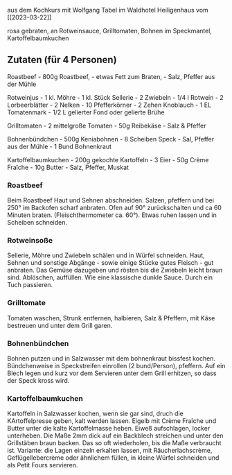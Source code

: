 aus dem Kochkurs mit Wolfgang Tabel im Waldhotel Heiligenhaus vom [[2023-03-22]]

rosa gebraten, an Rotweinsauce, Grilltomaten, Bohnen im Speckmantel, Kartoffelbaumkuchen


## Zutaten (für 4 Personen)
Roastbeef
	- 800g Roastbeef,
	- etwas Fett zum Braten,
	- Salz, Pfeffer aus der Mühle

Rotweinjus
	- 1 kl. Möhre
	- 1 kl. Stück Sellerie
	- 2 Zwiebeln
	- 1/4 l Rotwein
	- 2 Lorbeerblätter
	- 2 Nelken
	- 10 Pfefferkörner
	- 2 Zehen Knoblauch
	- 1 EL Tomatenmark
	- 1/2 L gelierter Fond oder gelierte Brühe

Grilltomaten
	- 2 mittelgroße Tomaten
	- 50g Reibekäse
	- Salz & Pfeffer

Bohnenbündchen
	- 500g Keniabohnen
	- 8 Scheiben Speck
	- Sal, Pfeffer aus der Mühle
	- 1 Bund Bohnenkraut

Kartoffelbaumkuchen
	- 200g gekochte Kartoffeln
	- 3 Eier
	- 50g Crème Fraîche
	- 10g Butter
	- Salz, Pfeffer, Muskat

### Roastbeef
Beim Roastbeef Haut und Sehnen abschneiden. Salzen, pfeffern und bei 250° im Backofen scharf anbraten. Ofen auf 90° zurückschalten und ca 60 Minuten braten. (Fleischthermometer ca. 60°). Etwas ruhen lassen und in Scheiben schneiden.

### Rotweinsoße
Sellerie, Möhre und Zwiebeln schälen und in Würfel schneiden. Haut, Sehnen und sonstige Abgänge - sowie einige Stücke gutes Fleisch - gut anbraten. Das Gemüse dazugeben und rösten bis die Zwiebeln leicht braun sind. Ablöschen, auffüllen. Wie eine klassische dunkle Sauce. Durch ein Tuch passieren.

### Grilltomate
Tomaten waschen, Strunk entfernen, halbieren, Salz & Pfeffern, mit Käse bestreuen und unter dem Grill garen.

### Bohnenbündchen
Bohnen putzen und in Salzwasser mit dem bohnenkraut bissfest kochen. Bündchenweise in Speckstreifen einrollen (2 bund/Person), pfeffern. Auf ein Blech legen und kurz vor dem Servieren unter dem Grill erhitzen, so dass der Speck kross wird.

### Kartoffelbaumkuchen
Kartoffeln in Salzwasser kochen, wenn sie gar sind, druch die KArtoffelpresse geben, kalt werden lassen. Eigelb mit Crème Fraîche und Butter unter die kalte Kartoffelmasse heben. Eiweß aufschlagen, locker unterheben. Die Maße 2mm dick auf ein Backblech streichen und unter den Grillstäben braun backen. Das so oft wiederholen, bis die Maße verbraucht ist. Variante: die Lagen einzeln erkalten lassen, mit Räucherlachscrème, Geflügellebercrème oder ähnlichem füllen, in kleine Würfel schneiden und als Petit Fours servieren.
